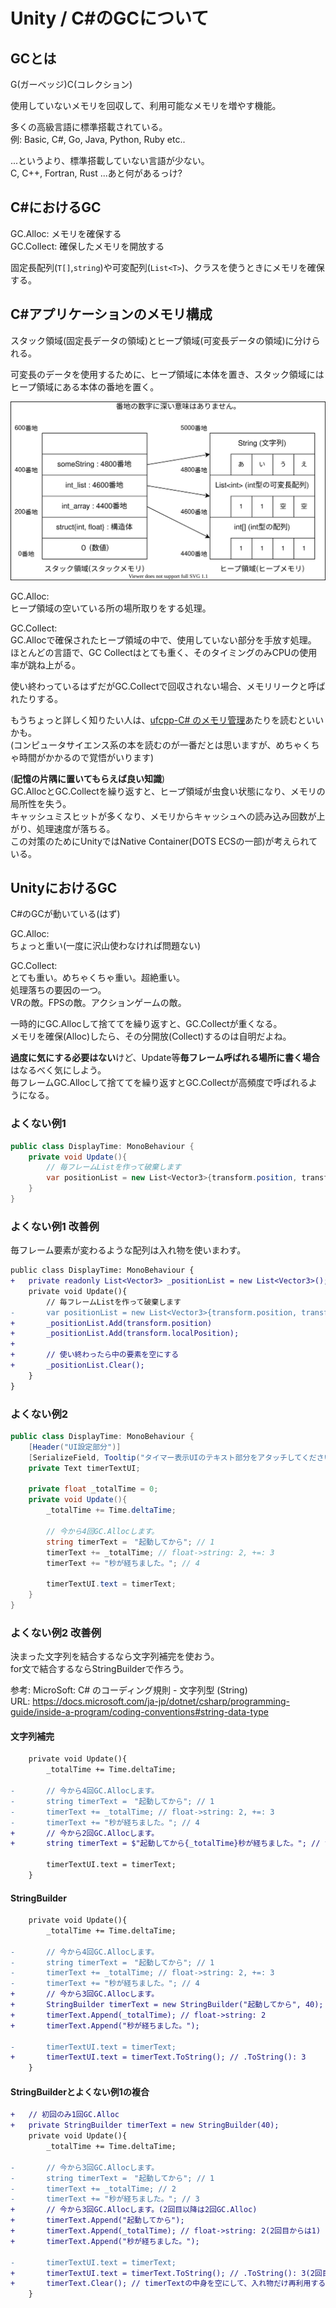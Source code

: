 # Unity / C#のGCについて

## GCとは

G(ガーベッジ)C(コレクション)

使用していないメモリを回収して、利用可能なメモリを増やす機能。  

多くの高級言語に標準搭載されている。  
例: Basic, C#, Go, Java, Python, Ruby etc..

...というより、標準搭載していない言語が少ない。  
C, C++, Fortran, Rust ...あと何があるっけ?

## C#におけるGC

GC.Alloc: メモリを確保する  
GC.Collect: 確保したメモリを開放する

固定長配列(`T[]`,`string`)や可変配列(`List<T>`)、クラスを使うときにメモリを確保する。

## C#アプリケーションのメモリ構成

スタック領域(固定長データの領域)とヒープ領域(可変長データの領域)に分けられる。

可変長のデータを使用するために、ヒープ領域に本体を置き、スタック領域にはヒープ領域にある本体の番地を置く。

![メモリ構造](./memory.drawio.svg)

GC.Alloc:  
ヒープ領域の空いている所の場所取りをする処理。

GC.Collect:  
GC.Allocで確保されたヒープ領域の中で、使用していない部分を手放す処理。  
ほとんどの言語で、GC Collectはとても重く、そのタイミングのみCPUの使用率が跳ね上がる。

使い終わっているはずだがGC.Collectで回収されない場合、メモリリークと呼ばれたりする。

もうちょっと詳しく知りたい人は、[ufcpp-C# のメモリ管理](https://ufcpp.net/study/computer/MemoryManagement.html)あたりを読むといいかも。  
(コンピュータサイエンス系の本を読むのが一番だとは思いますが、めちゃくちゃ時間がかかるので覚悟がいります)

(**記憶の片隅に置いてもらえば良い知識**)  
GC.AllocとGC.Collectを繰り返すと、ヒープ領域が虫食い状態になり、メモリの局所性を失う。  
キャッシュミスヒットが多くなり、メモリからキャッシュへの読み込み回数が上がり、処理速度が落ちる。  
この対策のためにUnityではNative Container(DOTS ECSの一部)が考えられている。

## UnityにおけるGC

C#のGCが動いている(はず)

GC.Alloc:  
ちょっと重い(一度に沢山使わなければ問題ない)

GC.Collect:  
とても重い。めちゃくちゃ重い。超絶重い。  
処理落ちの要因の一つ。  
VRの敵。FPSの敵。アクションゲームの敵。

一時的にGC.Allocして捨ててを繰り返すと、GC.Collectが重くなる。  
メモリを確保(Alloc)したら、その分開放(Collect)するのは自明だよね。

**過度に気にする必要はない**けど、Update等**毎フレーム呼ばれる場所に書く場合**はなるべく気にしよう。  
毎フレームGC.Allocして捨ててを繰り返すとGC.Collectが高頻度で呼ばれるようになる。

### よくない例1

```C#
public class DisplayTime: MonoBehaviour {
    private void Update(){
        // 毎フレームListを作って破棄します
        var positionList = new List<Vector3>{transform.position, transform.localPosition};
    }
}
```

### よくない例1 改善例

毎フレーム要素が変わるような配列は入れ物を使いまわす。

```diff
public class DisplayTime: MonoBehaviour {
+   private readonly List<Vector3> _positionList = new List<Vector3>();
    private void Update(){
        // 毎フレームListを作って破棄します
-       var positionList = new List<Vector3>{transform.position, transform.localPosition};
+       _positionList.Add(transform.position)
+       _positionList.Add(transform.localPosition);
+
+       // 使い終わったら中の要素を空にする
+       _positionList.Clear();
    }
}
```

### よくない例2

```C#
public class DisplayTime: MonoBehaviour {
    [Header("UI設定部分")]
    [SerializeField, Tooltip("タイマー表示UIのテキスト部分をアタッチしてください")]
    private Text timerTextUI;

    private float _totalTime = 0;
    private void Update(){
        _totalTime += Time.deltaTime;

        // 今から4回GC.Allocします。
        string timerText =　"起動してから"; // 1
        timerText += _totalTime; // float->string: 2, +=: 3
        timerText += "秒が経ちました。"; // 4

        timerTextUI.text = timerText;
    }
}
```

### よくない例2 改善例

決まった文字列を結合するなら文字列補完を使おう。  
for文で結合するならStringBuilderで作ろう。  

参考: MicroSoft: C# のコーディング規則 - 文字列型 (String)  
URL: <https://docs.microsoft.com/ja-jp/dotnet/csharp/programming-guide/inside-a-program/coding-conventions#string-data-type>

#### 文字列補完

```diff
    private void Update(){
        _totalTime += Time.deltaTime;

-       // 今から4回GC.Allocします。
-       string timerText =　"起動してから"; // 1
-       timerText += _totalTime; // float->string: 2, +=: 3
-       timerText += "秒が経ちました。"; // 4
+       // 今から2回GC.Allocします。
+       string timerText = $"起動してから{_totalTime}秒が経ちました。"; // float->string: 1, 文字列結合: 2

        timerTextUI.text = timerText;
    }
```

#### StringBuilder

```diff
    private void Update(){
        _totalTime += Time.deltaTime;

-       // 今から4回GC.Allocします。
-       string timerText =　"起動してから"; // 1
-       timerText += _totalTime; // float->string: 2, +=: 3
-       timerText += "秒が経ちました。"; // 4
+       // 今から3回GC.Allocします。
+       StringBuilder timerText = new StringBuilder("起動してから", 40); // 1
+       timerText.Append(_totalTime); // float->string: 2
+       timerText.Append("秒が経ちました。");

-       timerTextUI.text = timerText;
+       timerTextUI.text = timerText.ToString(); // .ToString(): 3
    }
```

#### StringBuilderとよくない例1の複合

```diff
+   // 初回のみ1回GC.Alloc
+   private StringBuilder timerText = new StringBuilder(40);
    private void Update(){
        _totalTime += Time.deltaTime;

-       // 今から3回GC.Allocします。
-       string timerText =　"起動してから"; // 1
-       timerText += _totalTime; // 2
-       timerText += "秒が経ちました。"; // 3
+       // 今から3回GC.Allocします。(2回目以降は2回GC.Alloc)
+       timerText.Append("起動してから");
+       timerText.Append(_totalTime); // float->string: 2(2回目からは1)
+       timerText.Append("秒が経ちました。");

-       timerTextUI.text = timerText;
+       timerTextUI.text = timerText.ToString(); // .ToString(): 3(2回目からは2)
+       timerText.Clear(); // timerTextの中身を空にして、入れ物だけ再利用する
    }
```
